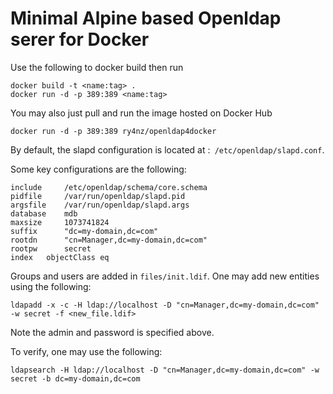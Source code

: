 # Minimal Alpine based Openldap serer for Docker

Use the following to docker build then run 
```
docker build -t <name:tag> .
docker run -d -p 389:389 <name:tag>
```

You may also just pull and run the image hosted on Docker Hub
```
docker run -d -p 389:389 ry4nz/openldap4docker
```

By default, the slapd configuration is located at :` /etc/openldap/slapd.conf`.

Some key configurations are the following:
```
include		/etc/openldap/schema/core.schema
pidfile		/var/run/openldap/slapd.pid
argsfile	/var/run/openldap/slapd.args
database	mdb
maxsize		1073741824
suffix		"dc=my-domain,dc=com"
rootdn		"cn=Manager,dc=my-domain,dc=com"
rootpw		secret
index	objectClass	eq
```

Groups and users are added in `files/init.ldif`.  One may add new entities using the following:
```
ldapadd -x -c -H ldap://localhost -D "cn=Manager,dc=my-domain,dc=com" -w secret -f <new_file.ldif>
```
Note the admin and password is specified above.

To verify, one may use the following:

```
ldapsearch -H ldap://localhost -D "cn=Manager,dc=my-domain,dc=com" -w secret -b dc=my-domain,dc=com
```
